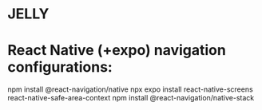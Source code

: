 # JELLY

# React Native (+expo) navigation configurations:
npm install @react-navigation/native
npx expo install react-native-screens react-native-safe-area-context
npm install @react-navigation/native-stack
